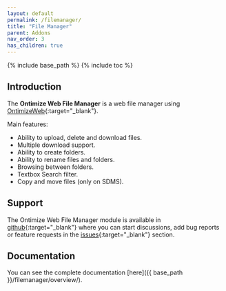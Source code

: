 ```yaml
---
layout: default
permalink: /filemanager/
title: "File Manager"
parent: Addons
nav_order: 3
has_children: true
---
```


{% include base_path %}
{% include toc %}

## Introduction
The **Ontimize Web File Manager** is a web file manager using [OntimizeWeb](https://github.com/OntimizeWeb/ontimize-web-ngx/tree/main.15.x){:target="_blank"}.

Main features:
- Ability to upload, delete and download files.
- Multiple download support.
- Ability to create folders.
- Ability to rename files and folders.
- Browsing between folders.
- Textbox Search filter.
- Copy and move files (only on SDMS).

## Support
The Ontimize Web File Manager module is available in [github](https://github.com/OntimizeWeb/ontimize-web-ngx-filemanager/tree/main.15.x){:target="_blank"} where you can start discussions, add bug reports or feature requests in the [issues](https://github.com/OntimizeWeb/ontimize-web-ngx-filemanager/issues){:target="_blank"} section.

## Documentation
You can see the complete documentation [here]({{ base_path }}/filemanager/overview/).